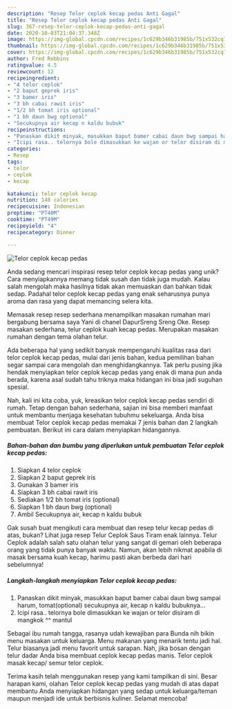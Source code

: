 ```yaml
---
description: "Resep Telor ceplok kecap pedas Anti Gagal"
title: "Resep Telor ceplok kecap pedas Anti Gagal"
slug: 367-resep-telor-ceplok-kecap-pedas-anti-gagal
date: 2020-10-03T21:04:37.348Z
image: https://img-global.cpcdn.com/recipes/1c629b346b31985b/751x532cq70/telor-ceplok-kecap-pedas-foto-resep-utama.jpg
thumbnail: https://img-global.cpcdn.com/recipes/1c629b346b31985b/751x532cq70/telor-ceplok-kecap-pedas-foto-resep-utama.jpg
cover: https://img-global.cpcdn.com/recipes/1c629b346b31985b/751x532cq70/telor-ceplok-kecap-pedas-foto-resep-utama.jpg
author: Fred Robbins
ratingvalue: 4.5
reviewcount: 12
recipeingredient:
- "4 telor ceplok"
- "2 baput geprek iris"
- "3 bamer iris"
- "3 bh cabai rawit iris"
- "1/2 bh tomat iris optional"
- "1 bh daun bwg optional"
- "Secukupnya air kecap n kaldu bubuk"
recipeinstructions:
- "Panaskan dikit minyak, masukkan baput bamer cabai daun bwg sampai harum, tomat(optional) secukupnya air, kecap n kaldu bubuknya..."
- "Icipi rasa.. telornya bole dimasukkan ke wajan or telor disiram di mangkok ^^ mantul"
categories:
- Resep
tags:
- telor
- ceplok
- kecap

katakunci: telor ceplok kecap 
nutrition: 148 calories
recipecuisine: Indonesian
preptime: "PT40M"
cooktime: "PT49M"
recipeyield: "4"
recipecategory: Dinner

---
```



![Telor ceplok kecap pedas](https://img-global.cpcdn.com/recipes/1c629b346b31985b/751x532cq70/telor-ceplok-kecap-pedas-foto-resep-utama.jpg)

Anda sedang mencari inspirasi resep telor ceplok kecap pedas yang unik? Cara menyiapkannya memang tidak susah dan tidak juga mudah. Kalau salah mengolah maka hasilnya tidak akan memuaskan dan bahkan tidak sedap. Padahal telor ceplok kecap pedas yang enak seharusnya punya aroma dan rasa yang dapat memancing selera kita.

Memasak resep resep sederhana menampilkan masakan rumahan mari bergabung bersama saya Yani di chanel DapurSreng Sreng Oke. Resep masakan sederhana, telur ceplok kuah kecap pedas. Merupakan masakan rumahan dengan tema olahan telur.

Ada beberapa hal yang sedikit banyak mempengaruhi kualitas rasa dari telor ceplok kecap pedas, mulai dari jenis bahan, kedua pemilihan bahan segar sampai cara mengolah dan menghidangkannya. Tak perlu pusing jika hendak menyiapkan telor ceplok kecap pedas yang enak di mana pun anda berada, karena asal sudah tahu triknya maka hidangan ini bisa jadi suguhan spesial.


Nah, kali ini kita coba, yuk, kreasikan telor ceplok kecap pedas sendiri di rumah. Tetap dengan bahan sederhana, sajian ini bisa memberi manfaat untuk membantu menjaga kesehatan tubuhmu sekeluarga. Anda bisa membuat Telor ceplok kecap pedas memakai 7 jenis bahan dan 2 langkah pembuatan. Berikut ini cara dalam menyiapkan hidangannya.

<!--inarticleads1-->

##### Bahan-bahan dan bumbu yang diperlukan untuk pembuatan Telor ceplok kecap pedas:

1. Siapkan 4 telor ceplok
1. Siapkan 2 baput geprek iris
1. Gunakan 3 bamer iris
1. Siapkan 3 bh cabai rawit iris
1. Sediakan 1/2 bh tomat iris (optional)
1. Siapkan 1 bh daun bwg (optional)
1. Ambil Secukupnya air, kecap n kaldu bubuk


Gak susah buat mengikuti cara membuat dan resep telur kecap pedas di atas, bukan? Lihat juga resep Telur Ceplok Saus Tiram enak lainnya. Telur Ceplok adalah salah satu olahan telur yang sangat di gemari oleh beberapa orang yang tidak punya banyak waktu. Namun, akan lebih nikmat apabila di masak bersama kuah kecap, harimu pasti akan berbeda dari hari sebelumnya! 

<!--inarticleads2-->

##### Langkah-langkah menyiapkan Telor ceplok kecap pedas:

1. Panaskan dikit minyak, masukkan baput bamer cabai daun bwg sampai harum, tomat(optional) secukupnya air, kecap n kaldu bubuknya...
1. Icipi rasa.. telornya bole dimasukkan ke wajan or telor disiram di mangkok ^^ mantul


Sebagai ibu rumah tangga, rasanya udah kewajiban para Bunda nih bikin menu masakan untuk keluarga. Menu makanan yang menarik tentu jadi hal. Telur biasanya jadi menu favorit untuk sarapan. Nah, jika bosan dengan telur dadar Anda bisa membuat ceplok kecap pedas manis. Telor ceplok masak kecap/ semur telor ceplok. 

Terima kasih telah menggunakan resep yang kami tampilkan di sini. Besar harapan kami, olahan Telor ceplok kecap pedas yang mudah di atas dapat membantu Anda menyiapkan hidangan yang sedap untuk keluarga/teman maupun menjadi ide untuk berbisnis kuliner. Selamat mencoba!
